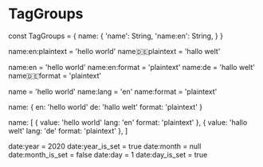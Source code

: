 # TagGroups

const TagGroups = {
	name: {
		'name': String,
		'name:en': String,
	}
}


name:en:plaintext = 'hello world'
name:de:plaintext = 'hallo welt'

name:en = 'hello world'
name:en:format = 'plaintext'
name:de = 'hallo welt'
name:de:format = 'plaintext'

name = 'hello world'
name:lang = 'en'
name:format = 'plaintext'

name: {
	en: 'hello world'
	de: 'hallo welt'
	format: 'plaintext'
}

name: [
	{
		value: 'hello world'
		lang: 'en'
		format: 'plaintext'
	},
	{
		value: 'hallo welt'
		lang: 'de'
		format: 'plaintext'
	},
]



date:year = 2020
date:year_is_set = true
date:month = null
date:month_is_set = false
date:day = 1
date:day_is_set = true











